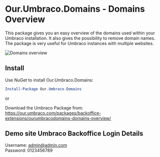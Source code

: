 # Our.Umbraco.Domains -  Domains Overview 
This package gives you an easy overview of the domains used within your Umbraco installation. It also gives the possibility to remove domain names. The package is very useful for Umbraco instances with multiple websites.

![Domains overview](/images/domains-overview.png)

## Install
Use NuGet to install  Our.Umbraco.Domains:  
```powershell
Install-Package Our.Umbraco.Domains 
```
or

Download the Umbraco Package from: https://our.umbraco.com/packages/backoffice-extensions/ourumbracodomains-domains-overview/

## Demo site Umbraco Backoffice Login Details
Username: admin@admin.com  
Password: 0123456789
